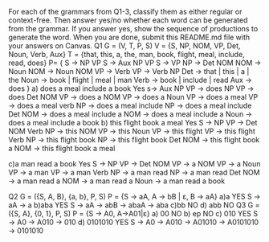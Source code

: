 For each of the grammars from Q1-3, classify them as either regular or context-free. Then answer yes/no whether each word can be generated from the grammar. If you answer yes, show the sequence of productions to generate the word. When you are done, submit this README.md file with your answers on Canvas.
Q1
G = (V, T, P, S)
V = {S, NP, NOM, VP, Det, Noun, Verb, Aux}
T = {that, this, a, the, man, book, flight, meal, include, read, does}
P= {
    S → NP VP
    S → Aux NP VP
    S → VP
    NP → Det NOM
    NOM → Noun
    NOM → Noun NOM
    VP → Verb
    VP → Verb NP
    Det → that | this | a | the
    Noun → book | flight | meal | man
    Verb → book | include | read
    Aux → does
}
a) does a meal include a book Yes
s-> Aux NP VP
-> does NP VP
-> does Det NOM VP
-> does a NOM VP
 -> does a Noun VP
-> does a meal VP
-> does a meal verb NP
-> does a meal include NP
-> does a meal include Det NOM
-> does a meal include a NOM
-> does a meal include a Noun
-> does a meal include a book
b) this flight book a meal Yes
S -> NP VP
-> Det NOM Verb NP
-> this NOM VP
-> this Noun VP
-> this flight VP
-> this flight Verb NP
-> this flight book NP
-> this flight book Det NOM
-> this flight book a NOM
-> this flight book a meal

 c)a man read a book Yes
S -> NP VP
-> Det NOM VP
-> a NOM VP
-> a Noun VP
-> a man VP
-> a man Verb NP
-> a man read NP
-> a man read Det NOM
-> a man read a NOM
-> a man read a Noun
-> a man read a book

Q2
G = ({S, A, B}, {a, b}, P, S)
P = {S → aA, A → bB | ε, B → aA}
a)a YES S -> aA -> a
b)aba YES S -> aA -> abB -> abaA -> aba c)bb NO
d) abb NO
Q3
G = ({S, A}, {0, 1}, P, S)
P = {S → A0, A→A01|ε}
a) 00 NO
b) ep NO
c) 010 YES S -> A0 -> A010 -> 010
d) 0101010 YES S -> A0 -> A010 -> A01010 -> A0101010 ->
0101010
